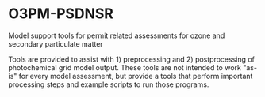 # O3PM-PSDNSR
Model support tools for permit related assessments for ozone and secondary particulate matter

Tools are provided to assist with 1) preprocessing and 2) postprocessing of photochemical grid model output. These tools are not intended to work "as-is" for every model assessment, but provide a tools that perform important processing steps and example scripts to run those programs. 

